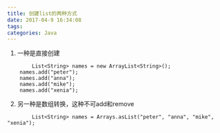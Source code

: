```yaml
---
title: 创建list的两种方式
date: 2017-04-9 16:34:08
tags: 
categories: Java
---
```

1. 一种是直接创建
<!--more-->
```
        List<String> names = new ArrayList<String>();
	names.add("peter");
	names.add("anna");
	names.add("mike");
	names.add("xenia");
```

2. 另一种是数组转换，这种不可add和remove
```
        List<String> names = Arrays.asList("peter", "anna", "mike", "xenia");
```